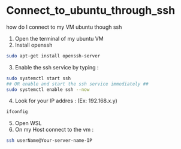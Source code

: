 # Connect_to_ubuntu_through_ssh
how do I connect to my VM ubuntu though ssh

1. Open the terminal of my ubuntu VM
2. Install openssh
```Bash
sudo apt-get install openssh-server
```
3. Enable the ssh service by typing :
```Bash
sudo systemctl start ssh
## OR enable and start the ssh service immediately ##
sudo systemctl enable ssh --now
```
4. Look for your IP addres : (Ex: 192.168.x.y)
```Bash
ifconfig
```
5. Open WSL
6. On my Host connect to the vm :
```Bash
ssh userName@Your-server-name-IP
```
